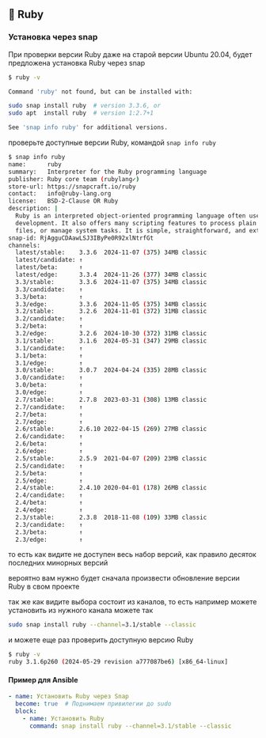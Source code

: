 ## 💎 Ruby

### Установка через snap

При проверки версии Ruby даже на старой версии Ubuntu 20.04, будет предложена установка Ruby через snap

```sh
$ ruby -v

Command 'ruby' not found, but can be installed with:

sudo snap install ruby  # version 3.3.6, or
sudo apt  install ruby  # version 1:2.7+1

See 'snap info ruby' for additional versions.
```

проверьте доступные версии Ruby, командой `snap info ruby`

```sh
$ snap info ruby
name:      ruby
summary:   Interpreter for the Ruby programming language
publisher: Ruby core team (rubylang✓)
store-url: https://snapcraft.io/ruby
contact:   info@ruby-lang.org
license:   BSD-2-Clause OR Ruby
description: |
  Ruby is an interpreted object-oriented programming language often used for web
  development. It also offers many scripting features to process plain text and serialized
  files, or manage system tasks. It is simple, straightforward, and extensible.
snap-id: RjAgguCDAawLSJ3IByPe0R92xlNtrfGt
channels:
  latest/stable:    3.3.6  2024-11-07 (375) 34MB classic
  latest/candidate: ↑                            
  latest/beta:      ↑                            
  latest/edge:      3.3.4  2024-11-26 (377) 34MB classic
  3.3/stable:       3.3.6  2024-11-07 (375) 34MB classic
  3.3/candidate:    ↑                            
  3.3/beta:         ↑                            
  3.3/edge:         3.3.6  2024-11-05 (375) 34MB classic
  3.2/stable:       3.2.6  2024-11-01 (372) 31MB classic
  3.2/candidate:    ↑                            
  3.2/beta:         ↑                            
  3.2/edge:         3.2.6  2024-10-30 (372) 31MB classic
  3.1/stable:       3.1.6  2024-05-31 (347) 29MB classic
  3.1/candidate:    ↑                            
  3.1/beta:         ↑                            
  3.1/edge:         ↑                            
  3.0/stable:       3.0.7  2024-04-24 (335) 28MB classic
  3.0/candidate:    ↑                            
  3.0/beta:         ↑                            
  3.0/edge:         ↑                            
  2.7/stable:       2.7.8  2023-03-31 (308) 13MB classic
  2.7/candidate:    ↑                            
  2.7/beta:         ↑                            
  2.7/edge:         ↑                            
  2.6/stable:       2.6.10 2022-04-15 (269) 27MB classic
  2.6/candidate:    ↑                            
  2.6/beta:         ↑                            
  2.6/edge:         ↑                            
  2.5/stable:       2.5.9  2021-04-07 (209) 23MB classic
  2.5/candidate:    ↑                            
  2.5/beta:         ↑                            
  2.5/edge:         ↑                            
  2.4/stable:       2.4.10 2020-04-01 (178) 26MB classic
  2.4/candidate:    ↑                            
  2.4/beta:         ↑                            
  2.4/edge:         ↑                            
  2.3/stable:       2.3.8  2018-11-08 (109) 33MB classic
  2.3/candidate:    ↑                            
  2.3/beta:         ↑                            
  2.3/edge:         ↑ 
```

то есть как видите не доступен весь набор версий, как правило десяток последних минорных версий

вероятно вам нужно будет сначала произвести обновление версии Ruby в свом проекте

так же как видите выбора состоит из каналов, то есть например можете установить из нужного канала можете так

```sh
sudo snap install ruby --channel=3.1/stable --classic
```

и можете еще раз проверить доступную версию Ruby
```sh
$ ruby -v
ruby 3.1.6p260 (2024-05-29 revision a777087be6) [x86_64-linux]
```

#### Пример для Ansible

```yaml
- name: Установить Ruby через Snap
  become: true  # Поднимаем привилегии до sudo
  block:
    - name: Установить Ruby
      command: snap install ruby --channel=3.1/stable --classic
```